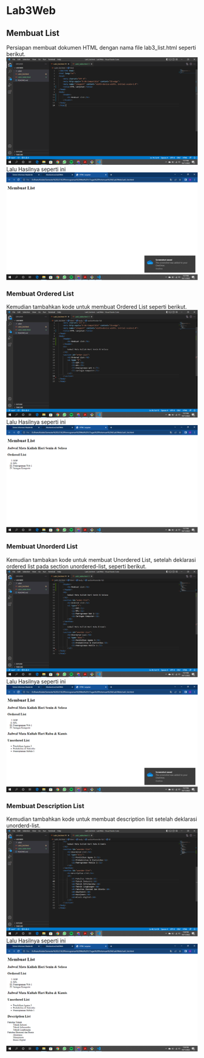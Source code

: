 # Lab3Web

## Membuat List
Persiapan membuat dokumen HTML dengan nama file lab3_list.html seperti berikut.
![Syntax](sslist/1.png) <br>
Lalu Hasilnya seperti ini
![Hasil](sslist/2.png) <br>

### Membuat Ordered List
Kemudian tambahkan kode untuk membuat Ordered List seperti berikut.
![Syntax](sslist/3.png) <br>
Lalu Hasilnya seperti ini
![Hasil](sslist/4.png) <br>

### Membuat Unorderd List
Kemudian tambakan kode untuk membuat Unordered List, setelah deklarasi ordered list pada section unordered-list, seperti berikut.
![Syntax](sslist/5.png) <br>
Lalu Hasilnya seperti ini
![Hasil](sslist/6.png) <br>

### Membuat Description List
Kemudian tambahkan kode untuk membuat description list setelah deklarasi unorderd-list.
![Syntax](sslist/7.png) <br>
Lalu Hasilnya seperti ini
![Hasil](sslist/8.png) <br>